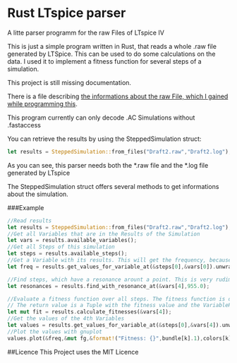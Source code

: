 # Rust LTspice parser
A litte parser programm for the raw Files of LTspice IV

This is just a simple program written in Rust, that reads a whole .raw file generated by LTSpice. 
This can be used to do some calculations on the data. I used it to implement a fitness function for several steps of a simulation.

This project is still missing documentation.

There is a file describing [the informations about the raw File, which I gained while programming this](https://github.com/Tyde/rust_ltspice_parser/blob/master/LTSpice_RAW_File_Info.md).

This program currently can only decode .AC Simulations without .fastaccess

You can retrieve the results by using the SteppedSimulation struct:
```rust
let results = SteppedSimulation::from_files("Draft2.raw","Draft2.log");
```
As you can see, this parser needs both the *.raw file and the *.log file generated by LTspice

The SteppedSimulation struct offers several methods to get informations about the simulation.

###Example
```rust
//Read results
let results = SteppedSimulation::from_files("Draft2.raw","Draft2.log");
//Get all Variables that are in the Results of the Simulation
let vars = results.available_variables();
//Get all Steps of this simulation
let steps = results.available_steps();
//Get a Variable with its results. This will get the frequency, because it is the first variable
let freq = results.get_values_for_variable_at(&steps[0],&vars[0]).unwrap();

//Find steps, which have a resonance arount a point. This is very rudimentary
let resonances = results.find_with_resonance_at(&vars[4],955.0);

//Evaluate a fitness function over all steps. The fitness function is defined in the struct implementation
// The return value is a Tuple with the fitness value and the VariableResult
let mut fit = results.calculate_fitnesses(&vars[4]);
//Get the values of the 4th Variables
let values = results.get_values_for_variable_at(&steps[0],&vars[4]).unwrap();
//Plot the values with gnuplot
values.plot(&freq,&mut fg,&format!("Fitness: {}",bundle[k].1),colors[k]);
```

##Licence
This Project uses the MIT Licence
